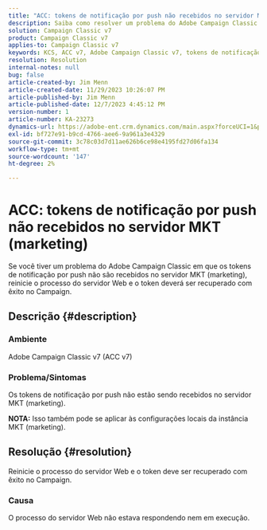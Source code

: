 ```yaml
---
title: "ACC: tokens de notificação por push não recebidos no servidor MKT (marketing)"
description: Saiba como resolver um problema do Adobe Campaign Classic em que os tokens de notificação por push não são recebidos no servidor MKT (marketing).
solution: Campaign Classic v7
product: Campaign Classic v7
applies-to: Campaign Classic v7
keywords: KCS, ACC v7, Adobe Campaign Classic v7, tokens de notificação por push, não recebido, MKT, servidor de marketing, Solução de problemas
resolution: Resolution
internal-notes: null
bug: false
article-created-by: Jim Menn
article-created-date: 11/29/2023 10:26:07 PM
article-published-by: Jim Menn
article-published-date: 12/7/2023 4:45:12 PM
version-number: 1
article-number: KA-23273
dynamics-url: https://adobe-ent.crm.dynamics.com/main.aspx?forceUCI=1&pagetype=entityrecord&etn=knowledgearticle&id=dc27c245-068f-ee11-8179-6045bd006268
exl-id: bf727e91-b9cd-4766-aee6-9a961a3e4329
source-git-commit: 3c78c03d7d11ae626b6ce98e4195fd27d06fa134
workflow-type: tm+mt
source-wordcount: '147'
ht-degree: 2%

---
```


# ACC: tokens de notificação por push não recebidos no servidor MKT (marketing)


Se você tiver um problema do Adobe Campaign Classic em que os tokens de notificação por push não são recebidos no servidor MKT (marketing), reinicie o processo do servidor Web e o token deverá ser recuperado com êxito no Campaign.

## Descrição {#description}


### Ambiente

Adobe Campaign Classic v7 (ACC v7)



### Problema/Sintomas

Os tokens de notificação por push não estão sendo recebidos no servidor MKT (marketing).

<b>NOTA:</b> Isso também pode se aplicar às configurações locais da instância MKT (marketing).




## Resolução {#resolution}


Reinicie o processo do servidor Web e o token deve ser recuperado com êxito no Campaign.

### Causa

O processo do servidor Web não estava respondendo nem em execução.
